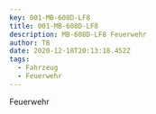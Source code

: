 ```yaml
---
key: 001-MB-608D-LF8
title: 001-MB-608D-LF8
description: MB-608D-LF8 Feuerwehr
author: TB
date: 2020-12-18T20:13:18.452Z
tags:
  - Fahrzeug
  - Feuerwehr
---
```

Feuerwehr